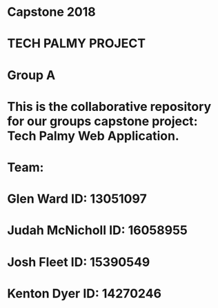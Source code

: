 # Capstone 2018

# TECH PALMY PROJECT

# Group A 


# This is the collaborative repository for our groups capstone project: Tech Palmy Web Application.


# Team:

# Glen Ward		    ID: 13051097
# Judah McNicholl	ID: 16058955
# Josh Fleet		  ID: 15390549
# Kenton Dyer		  ID: 14270246

##
